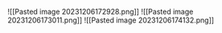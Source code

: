 ![[Pasted image 20231206172928.png]]
![[Pasted image 20231206173011.png]]
![[Pasted image 20231206174132.png]]